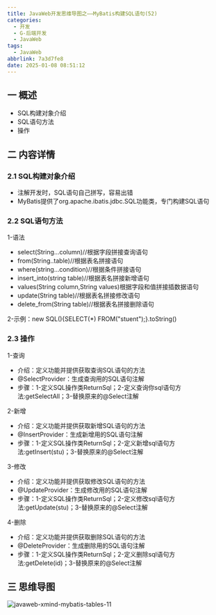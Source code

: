 ```yaml
---
title: JavaWeb开发思维导图之——MyBatis构建SQL语句(52)
categories:
  - 开发
  - G-后端开发
  - JavaWeb
tags:
  - JavaWeb
abbrlink: 7a3d7fe8
date: 2025-01-08 08:51:12
---
```

## 一 概述

* SQL构建对象介绍
* SQL语句方法
* 操作

<!--more-->

## 二 内容详情

### 2.1 SQL构建对象介绍

* 注解开发时，SQL语句自己拼写，容易出错
* MyBatis提供了org.apache.ibatis.jdbc.SQL功能类，专门构建SQL语句

### 2.2 SQL语句方法

1-语法

* select(String...column)//根据字段拼接查询语句
* from(String..table)//根据表名拼接语句
* where(string...condition)//根据条件拼接语句
* insert_into(string table)//根据表名拼接新增语句
* values(String column,String values)根据字段和值拼接插数据语句
* update(String table)//根据表名拼接修改语句
* delete_from(String table)//根据表名拼接删除语句

2-示例：new SQL(){SELECT(*) FROM("stuent");}.toString()

### 2.3 操作

1-查询

* 介绍：定义功能并提供获取查询SQL语句的方法
* @SelectProvider：生成查询用的SQL语句注解
* 步骤：1-定义SQL操作类ReturnSql；2-定义查询你sql语句方法:getSelectAll；3-替换原来的@Select注解

2-新增

* 介绍：定义功能并提供获取新增SQL语句的方法
* @InsertProvider：生成新增用的SQL语句注解
* 步骤：1-定义SQL操作类ReturnSql；2-定义新增sql语句方法:getInsert(stu)；3-替换原来的@Select注解

3-修改

* 介绍：定义功能并提供获取修改SQL语句的方法
* @UpdateProvider：生成修改用的SQL语句注解
* 步骤：1-定义SQL操作类ReturnSql；2-定义修改sql语句方法:getUpdate(stu)；3-替换原来的@Select注解

4-删除

* 介绍：定义功能并提供获取删除SQL语句的方法
* @DeleteProvider：生成删除用的SQL语句注解
* 步骤：1-定义SQL操作类ReturnSql；2-定义删除sql语句方法:getDelete(id)；3-替换原来的@Select注解

## 三 思维导图

![javaweb-xmind-mybatis-tables-11][1]



[1]:https://cdn.jsdelivr.net/gh/PGzxc/CDN/blog-java/javaweb-xmind-mybatis-sql-12.png
